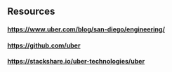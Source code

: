 ## Resources

#### https://www.uber.com/blog/san-diego/engineering/
#### https://github.com/uber
#### https://stackshare.io/uber-technologies/uber

